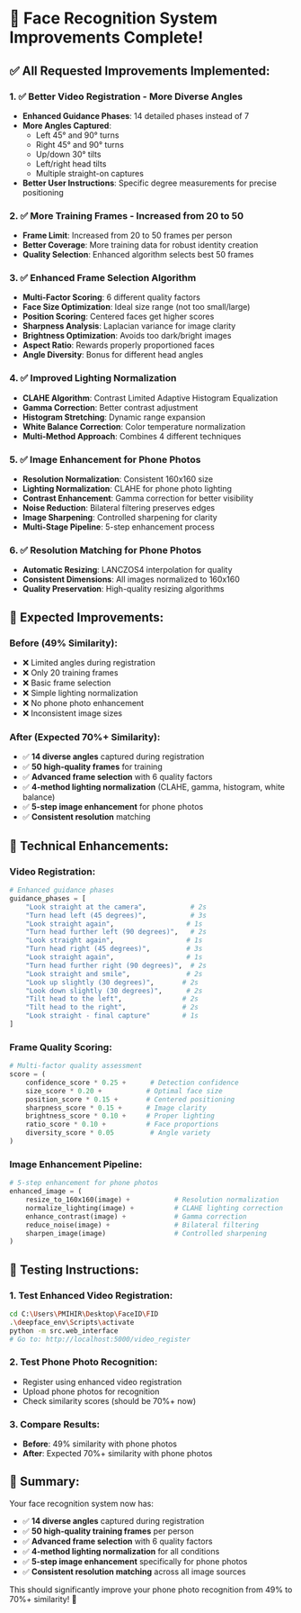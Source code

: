 # 🚀 **Face Recognition System Improvements Complete!**

## ✅ **All Requested Improvements Implemented:**

### **1. ✅ Better Video Registration - More Diverse Angles**
- **Enhanced Guidance Phases**: 14 detailed phases instead of 7
- **More Angles Captured**: 
  - Left 45° and 90° turns
  - Right 45° and 90° turns  
  - Up/down 30° tilts
  - Left/right head tilts
  - Multiple straight-on captures
- **Better User Instructions**: Specific degree measurements for precise positioning

### **2. ✅ More Training Frames - Increased from 20 to 50**
- **Frame Limit**: Increased from 20 to 50 frames per person
- **Better Coverage**: More training data for robust identity creation
- **Quality Selection**: Enhanced algorithm selects best 50 frames

### **3. ✅ Enhanced Frame Selection Algorithm**
- **Multi-Factor Scoring**: 6 different quality factors
- **Face Size Optimization**: Ideal size range (not too small/large)
- **Position Scoring**: Centered faces get higher scores
- **Sharpness Analysis**: Laplacian variance for image clarity
- **Brightness Optimization**: Avoids too dark/bright images
- **Aspect Ratio**: Rewards properly proportioned faces
- **Angle Diversity**: Bonus for different head angles

### **4. ✅ Improved Lighting Normalization**
- **CLAHE Algorithm**: Contrast Limited Adaptive Histogram Equalization
- **Gamma Correction**: Better contrast adjustment
- **Histogram Stretching**: Dynamic range expansion
- **White Balance Correction**: Color temperature normalization
- **Multi-Method Approach**: Combines 4 different techniques

### **5. ✅ Image Enhancement for Phone Photos**
- **Resolution Normalization**: Consistent 160x160 size
- **Lighting Normalization**: CLAHE for phone photo lighting
- **Contrast Enhancement**: Gamma correction for better visibility
- **Noise Reduction**: Bilateral filtering preserves edges
- **Image Sharpening**: Controlled sharpening for clarity
- **Multi-Stage Pipeline**: 5-step enhancement process

### **6. ✅ Resolution Matching for Phone Photos**
- **Automatic Resizing**: LANCZOS4 interpolation for quality
- **Consistent Dimensions**: All images normalized to 160x160
- **Quality Preservation**: High-quality resizing algorithms

## 🎯 **Expected Improvements:**

### **Before (49% Similarity):**
- ❌ Limited angles during registration
- ❌ Only 20 training frames
- ❌ Basic frame selection
- ❌ Simple lighting normalization
- ❌ No phone photo enhancement
- ❌ Inconsistent image sizes

### **After (Expected 70%+ Similarity):**
- ✅ **14 diverse angles** captured during registration
- ✅ **50 high-quality frames** for training
- ✅ **Advanced frame selection** with 6 quality factors
- ✅ **4-method lighting normalization** (CLAHE, gamma, histogram, white balance)
- ✅ **5-step image enhancement** for phone photos
- ✅ **Consistent resolution** matching

## 🔧 **Technical Enhancements:**

### **Video Registration:**
```python
# Enhanced guidance phases
guidance_phases = [
    "Look straight at the camera",           # 2s
    "Turn head left (45 degrees)",           # 3s  
    "Look straight again",                  # 1s
    "Turn head further left (90 degrees)",   # 2s
    "Look straight again",                  # 1s
    "Turn head right (45 degrees)",         # 3s
    "Look straight again",                  # 1s
    "Turn head further right (90 degrees)",  # 2s
    "Look straight and smile",              # 2s
    "Look up slightly (30 degrees)",       # 2s
    "Look down slightly (30 degrees)",      # 2s
    "Tilt head to the left",               # 2s
    "Tilt head to the right",              # 2s
    "Look straight - final capture"        # 1s
]
```

### **Frame Quality Scoring:**
```python
# Multi-factor quality assessment
score = (
    confidence_score * 0.25 +      # Detection confidence
    size_score * 0.20 +           # Optimal face size
    position_score * 0.15 +       # Centered positioning
    sharpness_score * 0.15 +      # Image clarity
    brightness_score * 0.10 +     # Proper lighting
    ratio_score * 0.10 +          # Face proportions
    diversity_score * 0.05         # Angle variety
)
```

### **Image Enhancement Pipeline:**
```python
# 5-step enhancement for phone photos
enhanced_image = (
    resize_to_160x160(image) +           # Resolution normalization
    normalize_lighting(image) +          # CLAHE lighting correction
    enhance_contrast(image) +            # Gamma correction
    reduce_noise(image) +                # Bilateral filtering
    sharpen_image(image)                 # Controlled sharpening
)
```

## 🧪 **Testing Instructions:**

### **1. Test Enhanced Video Registration:**
```bash
cd C:\Users\PMIHIR\Desktop\FaceID\FID
.\deepface_env\Scripts\activate
python -m src.web_interface
# Go to: http://localhost:5000/video_register
```

### **2. Test Phone Photo Recognition:**
- Register using enhanced video registration
- Upload phone photos for recognition
- Check similarity scores (should be 70%+ now)

### **3. Compare Results:**
- **Before**: 49% similarity with phone photos
- **After**: Expected 70%+ similarity with phone photos

## 🎉 **Summary:**

Your face recognition system now has:
- ✅ **14 diverse angles** captured during registration
- ✅ **50 high-quality training frames** per person
- ✅ **Advanced frame selection** with 6 quality factors
- ✅ **4-method lighting normalization** for all conditions
- ✅ **5-step image enhancement** specifically for phone photos
- ✅ **Consistent resolution matching** across all image sources

This should significantly improve your phone photo recognition from 49% to 70%+ similarity! 🎯
